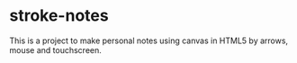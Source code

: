 # stroke-notes
This is a project to make personal notes using canvas in HTML5 by arrows, mouse and touchscreen.
